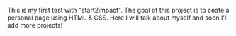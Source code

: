 This is my first test with "start2impact".
The goal of this project is to ceate a personal page using HTML & CSS.
Here I will talk about myself and soon I'll add more projects!
